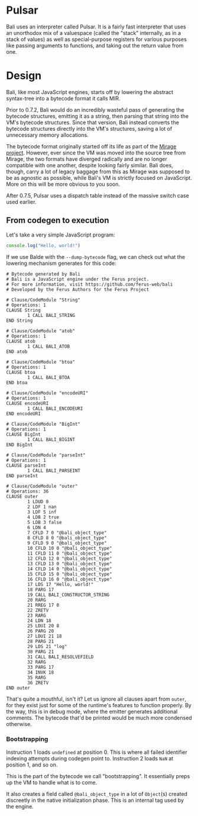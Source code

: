 # Pulsar
Bali uses an interpreter called Pulsar. It is a fairly fast interpreter that uses an unorthodox mix of a valuespace (called the "stack" internally, as in a stack of values) as well as special-purpose registers for various purposes like passing arguments to functions, and taking out the return value from one.

# Design
Bali, like most JavaScript engines, starts off by lowering the abstract syntax-tree into a bytecode format it calls MIR.

Prior to 0.7.2, Bali would do an incredibly wasteful pass of generating the bytecode structures, emitting it as a string, then parsing that string into the VM's bytecode structures.
Since that version, Bali instead converts the bytecode structures directly into the VM's structures, saving a lot of unnecessary memory allocations.

The bytecode format originally started off its life as part of the [Mirage project](https://github.com/ferus-web/mirage). However, ever since the VM was moved into the source tree from Mirage, the two formats have diverged radically and are no longer compatible with one another, despite looking fairly similar. Bali does, though, carry a lot of legacy baggage from this as Mirage was supposed to be as agnostic as possible, while Bali's VM is strictly focused on JavaScript. More on this will be more obvious to you soon.

After 0.7.5, Pulsar uses a dispatch table instead of the massive switch case used earlier.

## From codegen to execution
Let's take a very simple JavaScript program:
```js
console.log("Hello, world!")
```

If we use Balde with the `--dump-bytecode` flag, we can check out what the lowering mechanism generates for this code:
```
# Bytecode generated by Bali
# Bali is a JavaScript engine under the Ferus project.
# For more information, visit https://github.com/ferus-web/bali
# Developed by the Ferus Authors for the Ferus Project

# Clause/CodeModule "String"
# Operations: 1
CLAUSE String
        1 CALL BALI_STRING
END String

# Clause/CodeModule "atob"
# Operations: 1
CLAUSE atob
        1 CALL BALI_ATOB
END atob

# Clause/CodeModule "btoa"
# Operations: 1
CLAUSE btoa
        1 CALL BALI_BTOA
END btoa

# Clause/CodeModule "encodeURI"
# Operations: 1
CLAUSE encodeURI
        1 CALL BALI_ENCODEURI
END encodeURI

# Clause/CodeModule "BigInt"
# Operations: 1
CLAUSE BigInt
        1 CALL BALI_BIGINT
END BigInt

# Clause/CodeModule "parseInt"
# Operations: 1
CLAUSE parseInt
        1 CALL BALI_PARSEINT
END parseInt

# Clause/CodeModule "outer"
# Operations: 36
CLAUSE outer
        1 LDUD 0
        2 LDF 1 nan
        3 LDF 5 inf
        4 LDB 2 true
        5 LDB 3 false
        6 LDN 4
        7 CFLD 7 0 "@bali_object_type"
        8 CFLD 8 0 "@bali_object_type"
        9 CFLD 9 0 "@bali_object_type"
        10 CFLD 10 0 "@bali_object_type"
        11 CFLD 11 0 "@bali_object_type"
        12 CFLD 12 0 "@bali_object_type"
        13 CFLD 13 0 "@bali_object_type"
        14 CFLD 14 0 "@bali_object_type"
        15 CFLD 15 0 "@bali_object_type"
        16 CFLD 16 0 "@bali_object_type"
        17 LDS 17 "Hello, world!"
        18 PARG 17
        19 CALL BALI_CONSTRUCTOR_STRING
        20 RARG
        21 RREG 17 0
        22 ZRETV
        23 RARG
        24 LDN 18
        25 LDUI 20 8
        26 PARG 20
        27 LDUI 21 18
        28 PARG 21
        29 LDS 21 "log"
        30 PARG 21
        31 CALL BALI_RESOLVEFIELD
        32 RARG
        33 PARG 17
        34 INVK 18
        35 RARG
        36 ZRETV
END outer
```
That's quite a mouthful, isn't it? Let us ignore all clauses apart from `outer`, for they exist just for some of the runtime's features to function properly.
By the way, this is in debug mode, where the emitter generates additional comments. The bytecode that'd be printed would be much more condensed otherwise.

### Bootstrapping
Instruction 1 loads `undefined` at position 0. This is where all failed identifier indexing attempts during codegen point to.
Instruction 2 loads `NaN` at position 1, and so on.

This is the part of the bytecode we call "bootstrapping". It essentially preps up the VM to handle what is to come.

It also creates a field called `@bali_object_type` in a lot of `Object`(s) created discreetly in the native initialization phase. This is an internal tag used by the engine.
